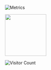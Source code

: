 ![Metrics](https://metrics.lecoq.io/kiana6813?template=classic&base=header%2C%20activity%2C%20community%2C%20repositories%2C%20metadata&base.indepth=false&base.hireable=false&base.skip=false&config.timezone=Asia%2FShanghai)

<img height="137px" src="https://github-readme-stats.vercel.app/api?username=kiana6813&hide_title=true&hide_border=true&show_icons=trueline_height=21&text_color=000&icon_color=000&bg_color=0,ea6161,ffc64d,fffc4d,52fa5a&theme=graywhite" /> </div>

![Visitor Count](https://profile-counter.glitch.me/kiana6813/count.svg)
